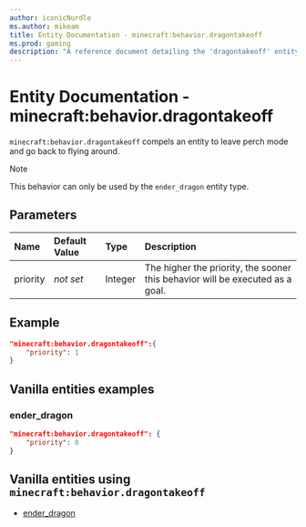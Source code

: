 ```yaml
---
author: iconicNurdle
ms.author: mikeam
title: Entity Documentation - minecraft:behavior.dragontakeoff
ms.prod: gaming
description: "A reference document detailing the 'dragontakeoff' entity goal"
---
```


# Entity Documentation - minecraft:behavior.dragontakeoff

`minecraft:behavior.dragontakeoff` compels an entity to leave perch mode and go back to flying around.

> [!NOTE]
> This behavior can only be used by the `ender_dragon` entity type.

## Parameters

|Name |Default Value  |Type  |Description  |
|:----------|:----------|:----------|:----------|
| priority|*not set*|Integer|The higher the priority, the sooner this behavior will be executed as a goal.|

## Example

```json
"minecraft:behavior.dragontakeoff":{
    "priority": 1
}
```

## Vanilla entities examples

### ender_dragon

```json
"minecraft:behavior.dragontakeoff": {
    "priority": 0
}
```

## Vanilla entities using `minecraft:behavior.dragontakeoff`

- [ender_dragon](../../../../Source/VanillaBehaviorPack_Snippets/entities/ender_dragon.md)
